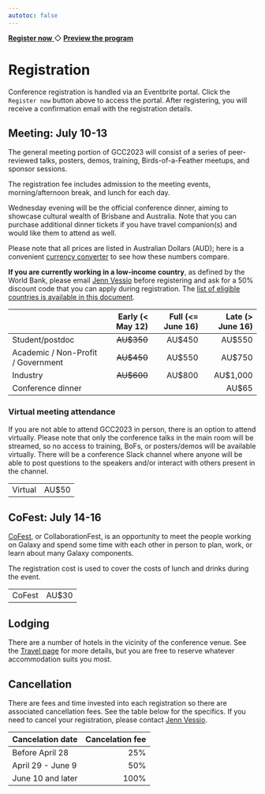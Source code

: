 ```yaml
---
autotoc: false
---
```


<slot name="/events/gcc2023/header" />

<div class="text-center my-5">
    <a target="_blank" href="https://gcc-2023.eventbrite.com.au/" type="button" class="btn btn-primary">
        <strong>Register now</strong>
    </a>
    ◇
    <a target="_blank" href="/events/gcc2023/schedule/#schedule" type="button" class="btn btn-primary">
        <strong>Preview the program</strong>
    </a>
</div>

# Registration

Conference registration is handled via an Eventbrite portal. Click the
`Register now` button above to access the portal. After registering, you will
receive a confirmation email with the registration details.


## Meeting: July 10-13

The general meeting portion of GCC2023 will consist of a series of peer-reviewed
talks, posters, demos, training, Birds-of-a-Feather meetups, and sponsor sessions.

The registration fee includes admission to the meeting events, morning/afternoon
break, and lunch for each day.

Wednesday evening will be the official conference dinner, aiming to showcase
cultural wealth of Brisbane and Australia. Note that you can purchase additional
dinner tickets if you have travel companion(s) and would like them to attend as
well.

Please note that all prices are listed in Australian Dollars (AUD); here is a
convenient [currency
converter](https://www.oanda.com/currency-converter/en/?from=AUD&to=USD&amount=350)
to see how these numbers compare.

**If you are currently working in a low-income country**, as defined by the
World Bank, please email [Jenn Vessio](mailto:jvessio1@jhu.edu) before
registering and ask for a 50% discount code that you can apply during
registration. The [list of eligible countries is available in this
document](https://gxy-shared.s3.amazonaws.com/low-income-countries.pdf).

| | Early (< May 12) | Full (<= June 16) | Late (> June 16) |
| --- | ---: | ---: | ---: |
| Student/postdoc     | ~~AU$350~~ | AU$450 | AU$550 |
| Academic / Non-Profit / Government | ~~AU$450~~ | AU$550 | AU$750 |
| Industry            | ~~AU$600~~ | AU$800 | AU$1,000 |
| Conference dinner            | |  | AU$65 |


### Virtual meeting attendance

If you are not able to attend GCC2023 in person, there is an option to attend
virtually. Please note that only the conference talks in the main room will be
streamed, so no access to training, BoFs, or posters/demos will be available
virtually. There will be a conference Slack channel where anyone will be able to
post questions to the speakers and/or interact with others present in the
channel.

| | |
| --- | ---: |
| Virtual             | AU$50 |

## CoFest: July 14-16

[CoFest](/events/gcc2022/cofest/), or CollaborationFest, is an opportunity to
meet the people working on Galaxy and spend some time with each other in person
to plan, work, or learn about many Galaxy components.

The registration cost is used to cover the costs of lunch and drinks during the
event.

| | |
| --- | ---: |
| CoFest | AU$30 |

## Lodging

There are a number of hotels in the vicinity of the conference venue. See the
[Travel page](/events/gcc2022/travel/) for more details, but you are free to
reserve whatever accommodation suits you most.

## Cancellation

There are fees and time invested into each registration so there are
associated cancellation fees. See the table below for the specifics. If you need
to cancel your registration, please contact [Jenn Vessio](mailto:jvessio1@jhu.edu).

| Cancelation date         | Cancelation fee |
| ------------------------ | --------------: |
| Before April 28          | 25%             |
| April 29 - June 9        | 50%             |
| June 10 and later        | 100%            |
